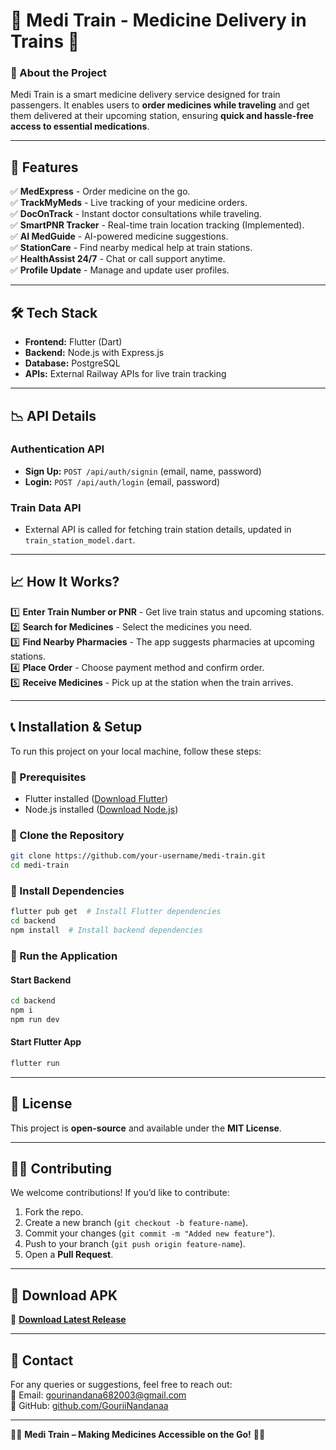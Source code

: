# 🚆 Medi Train - Medicine Delivery in Trains 🚆

### **🔹 About the Project**
Medi Train is a smart medicine delivery service designed for train passengers. It enables users to **order medicines while traveling** and get them delivered at their upcoming station, ensuring **quick and hassle-free access to essential medications**.

---

## **🚀 Features**
✅ **MedExpress** - Order medicine on the go.  
✅ **TrackMyMeds** - Live tracking of your medicine orders.  
✅ **DocOnTrack** - Instant doctor consultations while traveling.  
✅ **SmartPNR Tracker** - Real-time train location tracking (Implemented).  
✅ **AI MedGuide** - AI-powered medicine suggestions.  
✅ **StationCare** - Find nearby medical help at train stations.  
✅ **HealthAssist 24/7** - Chat or call support anytime.  
✅ **Profile Update** - Manage and update user profiles.  

---

## **🛠️ Tech Stack**
- **Frontend:** Flutter (Dart)  
- **Backend:** Node.js with Express.js  
- **Database:** PostgreSQL  
- **APIs:** External Railway APIs for live train tracking  

---

## **📉 API Details**
### **Authentication API**
- **Sign Up:** `POST /api/auth/signin` (email, name, password)  
- **Login:** `POST /api/auth/login` (email, password)  

### **Train Data API**
- External API is called for fetching train station details, updated in `train_station_model.dart`.

---

## **📈 How It Works?**
1️⃣ **Enter Train Number or PNR** - Get live train status and upcoming stations.  
2️⃣ **Search for Medicines** - Select the medicines you need.  
3️⃣ **Find Nearby Pharmacies** - The app suggests pharmacies at upcoming stations.  
4️⃣ **Place Order** - Choose payment method and confirm order.  
5️⃣ **Receive Medicines** - Pick up at the station when the train arrives.  

---

## **📞 Installation & Setup**
To run this project on your local machine, follow these steps:

### **🔹 Prerequisites**
- Flutter installed ([Download Flutter](https://flutter.dev/docs/get-started/install))
- Node.js installed ([Download Node.js](https://nodejs.org/))

### **🔹 Clone the Repository**
```sh
git clone https://github.com/your-username/medi-train.git
cd medi-train
```

### **🔹 Install Dependencies**
```sh
flutter pub get  # Install Flutter dependencies
cd backend
npm install  # Install backend dependencies
```

### **🔹 Run the Application**
#### Start Backend
```sh
cd backend
npm i
npm run dev
```
#### Start Flutter App
```sh
flutter run
```

---

## **📝 License**
This project is **open-source** and available under the **MIT License**.

---

## **👨‍💻 Contributing**
We welcome contributions! If you’d like to contribute:
1. Fork the repo.
2. Create a new branch (`git checkout -b feature-name`).
3. Commit your changes (`git commit -m "Added new feature"`).
4. Push to your branch (`git push origin feature-name`).
5. Open a **Pull Request**.

---

## **💾 Download APK**
📂 **[Download Latest Release](https://drive.google.com/drive/folders/1LZ5dfNRvxpTTkcmTpjfdp-46x_iSZn89?usp=drive_link)**

---

## **📧 Contact**
For any queries or suggestions, feel free to reach out:  
📧 Email: [gourinandana682003@gmail.com](mailto:gourinandana682003@gmail.com)  
📄 GitHub: [github.com/GouriiNandanaa](https://github.com/GouriiNandanaa)  

---

🚆💊 **Medi Train – Making Medicines Accessible on the Go!** 💊🚆

